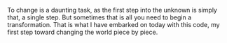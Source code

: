 To change is a daunting task, as the first step into the unknown is simply that, a single step. But sometimes that is all you need to begin a transformation. That is what I have embarked on today with this code, my first step toward changing the world piece by piece.
